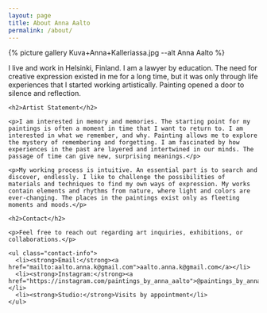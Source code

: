 ```yaml
---
layout: page
title: About Anna Aalto
permalink: /about/
---
```


<div class="about-section">
  <div class="about-image-container">
    {% picture gallery Kuva+Anna+Kalleriassa.jpg --alt Anna Aalto %}
  </div>
  <div class="about-content">
    <p>I live and work in Helsinki, Finland. I am a lawyer by education. The need for creative expression existed in me for a long time, but it was only through life experiences that I started working artistically. Painting opened a door to silence and reflection.</p>

    <h2>Artist Statement</h2>

    <p>I am interested in memory and memories. The starting point for my paintings is often a moment in time that I want to return to. I am interested in what we remember, and why. Painting allows me to explore the mystery of remembering and forgetting. I am fascinated by how experiences in the past are layered and intertwined in our minds. The passage of time can give new, surprising meanings.</p>

    <p>My working process is intuitive. An essential part is to search and discover, endlessly. I like to challenge the possibilities of materials and techniques to find my own ways of expression. My works contain elements and rhythms from nature, where light and colors are ever-changing. The places in the paintings exist only as fleeting moments and moods.</p>

    <h2>Contact</h2>

    <p>Feel free to reach out regarding art inquiries, exhibitions, or collaborations.</p>

    <ul class="contact-info">
      <li><strong>Email:</strong><a href="mailto:aalto.anna.k@gmail.com">aalto.anna.k@gmail.com</a></li>
      <li><strong>Instagram:</strong><a href="https://instagram.com/paintings_by_anna_aalto">@paintings_by_anna_aalto</a></li>
      <li><strong>Studio:</strong>Visits by appointment</li>
    </ul>

  </div>
</div>
